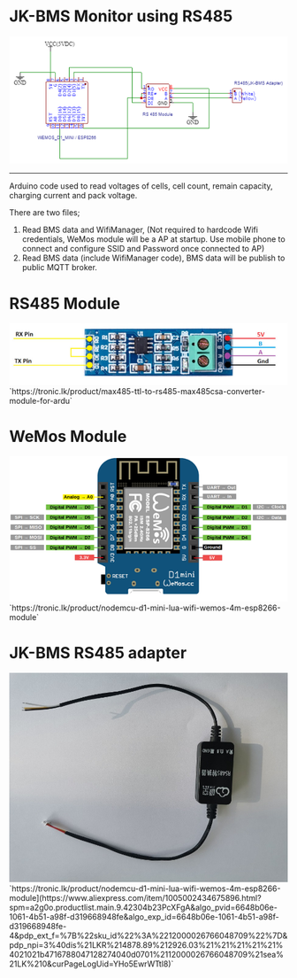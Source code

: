 # JK-BMS Monitor using RS485

<img src="JK-BMS-and-Wemos.png"/>

---
Arduino code used to read voltages of cells, cell count, remain capacity, charging current and pack voltage.

There are two files;
1. Read BMS data and WifiManager, (Not required to hardcode Wifi credentials, WeMos module will be a AP at startup. Use mobile phone to connect and configure SSID and Password once connected to AP)
2. Read BMS data (include WifiManager code), BMS data will be publish to public MQTT broker.

# RS485 Module
<img src="rs485_module.jpeg"/>
`https://tronic.lk/product/max485-ttl-to-rs485-max485csa-converter-module-for-ardu`

# WeMos Module
<img src="WeMosD1Mini_pinout.png"/>
`https://tronic.lk/product/nodemcu-d1-mini-lua-wifi-wemos-4m-esp8266-module`

# JK-BMS RS485 adapter
<img src="JK RS485 adapter.jpg"/>
`https://tronic.lk/product/nodemcu-d1-mini-lua-wifi-wemos-4m-esp8266-module](https://www.aliexpress.com/item/1005002434675896.html?spm=a2g0o.productlist.main.9.42304b23PcXFgA&algo_pvid=6648b06e-1061-4b51-a98f-d319668948fe&algo_exp_id=6648b06e-1061-4b51-a98f-d319668948fe-4&pdp_ext_f=%7B%22sku_id%22%3A%2212000026766048709%22%7D&pdp_npi=3%40dis%21LKR%214878.89%212926.03%21%21%21%21%21%4021021b4716788047128274040d0701%2112000026766048709%21sea%21LK%210&curPageLogUid=YHo5EwrWTtl8)`

